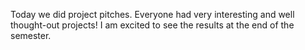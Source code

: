 Today we did project pitches. Everyone had very interesting and well thought-out projects! I am excited to see the results at the end of the semester.

